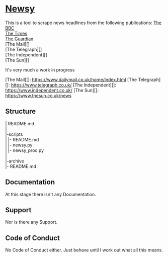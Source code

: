 [Newsy][]
===================

This is a tool to scrape news headlines from the following publications:
[The BBC][] <br />
[The Times][] <br />
[The Guardian][] <br />
[The Mail][] <br />
[The Telegraph][] <br />
[The Independent][] <br />
[The Sun][] <br />


It's very much a work in progress

[Newsy]: https://github.com/trevordistance/newsy
[The BBC]: https://www.bbc.co.uk/news
[The Times]: https://www.thetimes.co.uk/
[The Guardian]: https://www.theguardian.com/uk/
[The Mail][]: https://www.dailymail.co.uk/home/index.html
[The Telegraph][]: https://www.telegraph.co.uk/
[The Independent][]: https://www.independent.co.uk/
[The Sun][]: https://www.thesun.co.uk/news

Structure
---------

| README.md <br />
| <br />
|-scripts <br />
|   |- README.md <br />
|   |- newsy.py <br />
|   |- newsy_proc.py <br />
| <br />
|-archive <br />
    |- README.md <br />

Documentation
-------------

At this stage there isn't any Documentation.

Support
-------

Nor is there any Support.

Code of Conduct
---------------

No Code of Conduct either.  Just behave until I work out what all this means.
